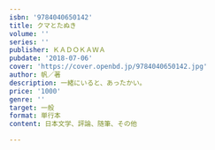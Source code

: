 ```yaml
---
isbn: '9784040650142'
title: クマとたぬき
volume: ''
series: ''
publisher: ＫＡＤＯＫＡＷＡ
pubdate: '2018-07-06'
cover: 'https://cover.openbd.jp/9784040650142.jpg'
author: 帆／著
description: 一緒にいると、あったかい。
price: '1000'
genre: ''
target: 一般
format: 単行本
content: 日本文学、評論、随筆、その他

---
```

